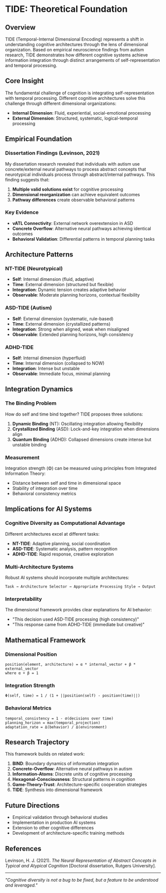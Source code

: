 # TIDE: Theoretical Foundation

## Overview

TIDE (Temporal-Internal Dimensional Encoding) represents a shift in understanding cognitive architectures through the lens of dimensional organization. Based on empirical neuroscience findings from autism research, TIDE demonstrates how different cognitive systems achieve information integration through distinct arrangements of self-representation and temporal processing.

## Core Insight

The fundamental challenge of cognition is integrating self-representation with temporal processing. Different cognitive architectures solve this challenge through different dimensional organizations:

- **Internal Dimension**: Fluid, experiential, social-emotional processing
- **External Dimension**: Structured, systematic, logical-temporal processing

## Empirical Foundation

### Dissertation Findings (Levinson, 2021)

My dissertation research revealed that individuals with autism use concrete/external neural pathways to process abstract concepts that neurotypical individuals process through abstract/internal pathways. This finding suggests that:

1. **Multiple valid solutions exist** for cognitive processing
2. **Dimensional reorganization** can achieve equivalent outcomes
3. **Pathway differences** create observable behavioral patterns

### Key Evidence

- **vATL Connectivity**: External network overextension in ASD
- **Concrete Overflow**: Alternative neural pathways achieving identical outcomes
- **Behavioral Validation**: Differential patterns in temporal planning tasks

## Architecture Patterns

### NT-TIDE (Neurotypical)
- **Self**: Internal dimension (fluid, adaptive)
- **Time**: External dimension (structured but flexible)
- **Integration**: Dynamic tension creates adaptive behavior
- **Observable**: Moderate planning horizons, contextual flexibility

### ASD-TIDE (Autism)
- **Self**: External dimension (systematic, rule-based)
- **Time**: External dimension (crystallized patterns)
- **Integration**: Strong when aligned, weak when misaligned
- **Observable**: Extended planning horizons, high consistency

### ADHD-TIDE
- **Self**: Internal dimension (hyperfluid)
- **Time**: Internal dimension (collapsed to NOW)
- **Integration**: Intense but unstable
- **Observable**: Immediate focus, minimal planning

## Integration Dynamics

### The Binding Problem

How do self and time bind together? TIDE proposes three solutions:

1. **Dynamic Binding** (NT): Oscillating integration allowing flexibility
2. **Crystallized Binding** (ASD): Lock-and-key integration when dimensions align
3. **Quantum Binding** (ADHD): Collapsed dimensions create intense but unstable binding

### Measurement

Integration strength (Φ) can be measured using principles from Integrated Information Theory:
- Distance between self and time in dimensional space
- Stability of integration over time
- Behavioral consistency metrics

## Implications for AI Systems

### Cognitive Diversity as Computational Advantage

Different architectures excel at different tasks:
- **NT-TIDE**: Adaptive planning, social coordination
- **ASD-TIDE**: Systematic analysis, pattern recognition
- **ADHD-TIDE**: Rapid response, creative exploration

### Multi-Architecture Systems

Robust AI systems should incorporate multiple architectures:
```
Task → Architecture Selector → Appropriate Processing Style → Output
```

### Interpretability

The dimensional framework provides clear explanations for AI behavior:
- "This decision used ASD-TIDE processing (high consistency)"
- "This response came from ADHD-TIDE (immediate but creative)"

## Mathematical Framework

### Dimensional Position
```
position(element, architecture) = α * internal_vector + β * external_vector
where α + β = 1
```

### Integration Strength
```
Φ(self, time) = 1 / (1 + ||position(self) - position(time)||)
```

### Behavioral Metrics
```
temporal_consistency = 1 - σ(decisions over time)
planning_horizon = max(temporal_projection)
adaptation_rate = Δ(behavior) / Δ(environment)
```

## Research Trajectory

This framework builds on related work:

1. **BIND**: Boundary dynamics of information integration
2. **Concrete-Overflow**: Alternative neural pathways in autism
3. **Information-Atoms**: Discrete units of cognitive processing
4. **Hexagonal-Consciousness**: Structural patterns in cognition
5. **Game-Theory-Trust**: Architecture-specific cooperation strategies
6. **TIDE**: Synthesis into dimensional framework

## Future Directions

- Empirical validation through behavioral studies
- Implementation in production AI systems
- Extension to other cognitive differences
- Development of architecture-specific training methods

## References

Levinson, H. J. (2021). *The Neural Representation of Abstract Concepts in Typical and Atypical Cognition* [Doctoral dissertation, Rutgers University].

---

*"Cognitive diversity is not a bug to be fixed, but a feature to be understood and leveraged."*
